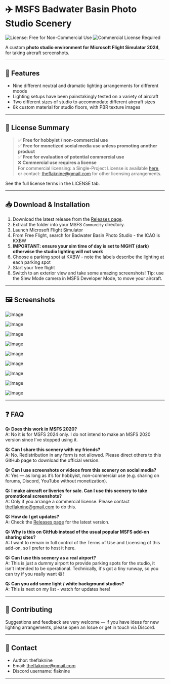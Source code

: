 # ✈️ MSFS Badwater Basin Photo Studio Scenery

![License: Free for Non-Commercial Use](https://img.shields.io/badge/License-Free%20for%20Non--Commercial%20Use-green)
![Commercial License Required](https://img.shields.io/badge/Commercial%20Use-License%20Required-red)

A custom **photo studio environment for Microsoft Flight Simulator 2024**, for taking aircraft screenshots.

---

## 📸 Features
- Nine different neutral and dramatic lighting arrangements for different moods
- Lighting setups have been painstakingly tested on a variety of aircraft
- Two different sizes of studio to accommodate different aircraft sizes
- 8k custom material for studio floors, with PBR texture images


---

## 📜 License Summary
> ✅ **Free for hobbyist / non-commercial use**  
> ✅ **Free for monetized social media use unless promoting another product**  
> ✅ **Free for evaluation of potential commercial use**  
> ❌ **Commercial use requires a license**  
> For commercial licensing: a Single-Project License is available [here](https://buymeacoffee.com/flaknine/e/465188), or contact: theflaknine@gmail.com for other licensing arrangements.

See the full license terms in the LICENSE tab.

---

## 📥 Download & Installation
1. Download the latest release from the [Releases page](../../releases).  
2. Extract the folder into your MSFS `Community` directory.  
3. Launch Microsoft Flight Simulator
4. From Free Flight, search for Badwater Basin Photo Studio - the ICAO is KXBW
5.  **IMPORTANT: ensure your sim time of day is set to NIGHT (dark) otherwise the studio lighting will not work**
6.  Choose a parking spot at KXBW - note the labels describe the lighting at each parking spot
7.  Start your free flight
8.  Switch to an exterior view and take some amazing screenshots! Tip: use the Slew Mode camera in MSFS Developer Mode, to move your aircraft.

---

## 🖼️ Screenshots

![Image](https://github.com/user-attachments/assets/5064df93-f550-403b-91f1-eb5279950845)

![Image](https://github.com/user-attachments/assets/69fb8f75-39ee-45a0-8463-a9a32b2429c2)

![Image](https://github.com/user-attachments/assets/a53437c4-ec47-4f5e-b8d2-07e377f2dc01)

![Image](https://github.com/user-attachments/assets/5ff9ed94-f2b4-4946-9b6d-1386c8909c9d)

![Image](https://github.com/user-attachments/assets/6288b5c0-d459-44bd-9f2c-bbea42f502a6)

![Image](https://github.com/user-attachments/assets/d22cf0c2-9cae-423c-a873-f13c4943bb78)

![Image](https://github.com/user-attachments/assets/efcacff5-7aac-4fac-a94d-9afe988c9e6e)

![Image](https://github.com/user-attachments/assets/aa6fc31c-e46e-4a13-bab9-928a8f4d3914)

![Image](https://github.com/user-attachments/assets/4cc9f697-af20-4b99-b140-b239b7133e6c)

---

## ❓ FAQ

**Q: Does this work in MSFS 2020?**  
A: No it is for MSFS 2024 only. I do not intend to make an MSFS 2020 version since I've stopped using it. 

**Q: Can I share this scenery with my friends?**  
A: No. Redistribution in any form is not allowed. Please direct others to this GitHub page to download the official version.  

**Q: Can I use screenshots or videos from this scenery on social media?**  
A: Yes — as long as it’s for hobbyist, non-commercial use (e.g. sharing on forums, Discord, YouTube without monetization).  

**Q: I make aircraft or liveries for sale. Can I use this scenery to take promotional screenshots?**  
A: Only if you arrange a commercial license. Please contact theflaknine@gmail.com to do this.  

**Q: How do I get updates?**  
A: Check the [Releases page](../../releases) for the latest version.  

**Q: Why is this on GitHub instead of the usual popular MSFS add-on sharing sites?**  
A: I want to remain in full control of the Terms of Use and Licensing of this add-on, so I prefer to host it here.

**Q: Can I use this scenery as a real airport?**  
A: This is just a dummy airport to provide parking spots for the studio, it isn't intended to be operational. Technically, it's got a tiny runway, so you can try if you really want 😅!

**Q: Can you add some light / white background studios?**  
A: This is next on my list - watch for updates here!

---

## 🤝 Contributing

Suggestions and feedback are very welcome — if you have ideas for new lighting arrangements, please open an Issue or get in touch via Discord.

---

## 📧 Contact
- Author: theflaknine 
- Email: theflaknine@gmail.com
- Discord username: flaknine


---
